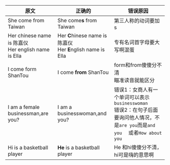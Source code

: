 | 原文                                                      | 正确的                                                       | 错误原因                                                     |
| --------------------------------------------------------- | ------------------------------------------------------------ | ------------------------------------------------------------ |
| She come from Taiwan                                      | She come**s** from Taiwan                                    | 第三人称的动词要加s                                          |
| Her chinese name  is 陈嘉仪<br />Her english name is Ella | Her **C**hinese name  is 陈嘉仪<br />Her **E**nglish name is Ella | 专有名词首字母要大写啊混蛋                                   |
| I come form ShanTou                                       | I come **from** ShanTou                                      | form和from傻傻分不清<br />瞄准读音就能区分                   |
| I am a female businessman,are you?                        | I am a businesswoman,and you?                                | 错误1：女商人有一个单词可以表示`businesswoman`<br />错误2：在句子后面要询问他人情况，不是`are you`而是`and you  `  或者`How about you` |
| Hi is a basketball player                                 | **He** is a basketball player                                | He 和hi傻傻分不清，hi可是嗨的意思啊                          |

